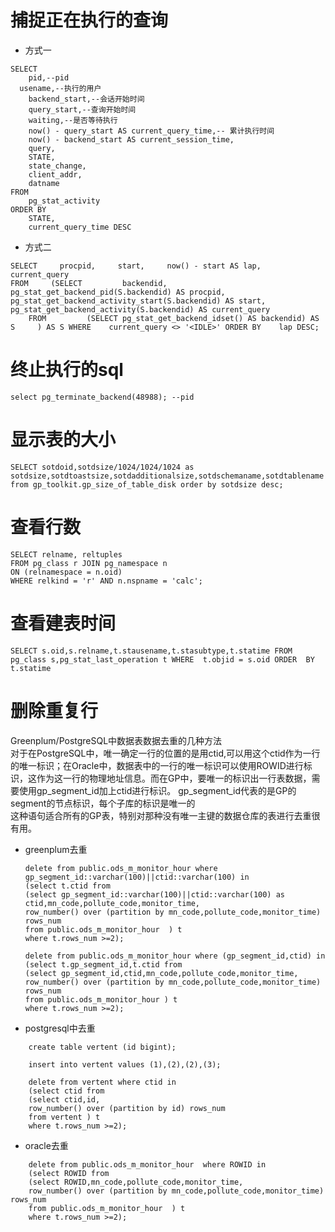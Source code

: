 # 捕捉正在执行的查询  
*  方式一
```
SELECT
	pid,--pid
  usename,--执行的用户
	backend_start,--会话开始时间
	query_start,--查询开始时间
	waiting,--是否等待执行
	now() - query_start AS current_query_time,-- 累计执行时间
	now() - backend_start AS current_session_time,
	query,
	STATE,
	state_change,
	client_addr,
	datname 
FROM
	pg_stat_activity 
ORDER BY
	STATE,
	current_query_time DESC
```
*   方式二
```
SELECT     procpid,     start,     now() - start AS lap,     current_query 
FROM     (SELECT         backendid,         pg_stat_get_backend_pid(S.backendid) AS procpid,         pg_stat_get_backend_activity_start(S.backendid) AS start,       pg_stat_get_backend_activity(S.backendid) AS current_query 
    FROM         (SELECT pg_stat_get_backend_idset() AS backendid) AS S     ) AS S WHERE    current_query <> '<IDLE>' ORDER BY    lap DESC;
```
# 终止执行的sql  
`select pg_terminate_backend(48988); --pid`

# 显示表的大小  
`SELECT sotdoid,sotdsize/1024/1024/1024 as sotdsize,sotdtoastsize,sotdadditionalsize,sotdschemaname,sotdtablename from gp_toolkit.gp_size_of_table_disk order by sotdsize desc;`

# 查看行数 
```
SELECT relname, reltuples 
FROM pg_class r JOIN pg_namespace n 
ON (relnamespace = n.oid) 
WHERE relkind = 'r' AND n.nspname = 'calc';
```

# 查看建表时间
`SELECT s.oid,s.relname,t.stausename,t.stasubtype,t.statime FROM pg_class s,pg_stat_last_operation t WHERE  t.objid = s.oid ORDER  BY t.statime`

# 删除重复行  
Greenplum/PostgreSQL中数据表数据去重的几种方法  
对于在PostgreSQL中，唯一确定一行的位置的是用ctid,可以用这个ctid作为一行的唯一标识；在Oracle中，数据表中的一行的唯一标识可以使用ROWID进行标识，这作为这一行的物理地址信息。而在GP中，要唯一的标识出一行表数据，需要使用gp_segment_id加上ctid进行标识。 gp_segment_id代表的是GP的segment的节点标识，每个子库的标识是唯一的  
这种语句适合所有的GP表，特别对那种没有唯一主键的数据仓库的表进行去重很有用。  
* greenplum去重  
	```
	delete from public.ods_m_monitor_hour where gp_segment_id::varchar(100)||ctid::varchar(100) in
	(select t.ctid from
	(select gp_segment_id::varchar(100)||ctid::varchar(100) as ctid,mn_code,pollute_code,monitor_time,
	row_number() over (partition by mn_code,pollute_code,monitor_time) rows_num
	from public.ods_m_monitor_hour  ) t
	where t.rows_num >=2);
	```  
	```
	delete from public.ods_m_monitor_hour where (gp_segment_id,ctid) in
	(select t.gp_segment_id,t.ctid from
	(select gp_segment_id,ctid,mn_code,pollute_code,monitor_time,
	row_number() over (partition by mn_code,pollute_code,monitor_time) rows_num
	from public.ods_m_monitor_hour ) t
	where t.rows_num >=2);  
	```  

* postgresql中去重   
```
	create table vertent (id bigint);  
	
	insert into vertent values (1),(2),(2),(3);    
	
	delete from vertent where ctid in
	(select ctid from
	(select ctid,id,
	row_number() over (partition by id) rows_num
	from vertent ) t
	where t.rows_num >=2);
```
	
* oracle去重    
```
	delete from public.ods_m_monitor_hour  where ROWID in
	(select ROWID from
	(select ROWID,mn_code,pollute_code,monitor_time,
	row_number() over (partition by mn_code,pollute_code,monitor_time) rows_num
	from public.ods_m_monitor_hour  ) t
	where t.rows_num >=2);
```
